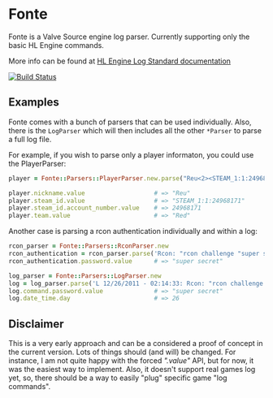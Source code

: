 # Fonte
Fonte is a Valve Source engine log parser. Currently supporting only the basic HL Engine commands.

More info can be found at [HL Engine Log Standard documentation](https://developer.valvesoftware.com/wiki/HL_Log_Standard)

[![Build Status](https://secure.travis-ci.org/reu/fonte.png)](http://travis-ci.org/reu/fonte)

## Examples

Fonte comes with a bunch of parsers that can be used individually. Also, there is the `LogParser` which will then includes all the other `*Parser` to parse a full log file.

For example, if you wish to parse only a player informaton, you could use the PlayerParser:

```ruby
player = Fonte::Parsers::PlayerParser.new.parse("Reu<2><STEAM_1:1:24968171><Red>")

player.nickname.value                   # => "Reu"
player.steam_id.value                   # => "STEAM_1:1:24968171"
player.steam_id.account_number.value    # => 24968171
player.team.value                       # => "Red"
```

Another case is parsing a rcon authentication individually and within a log:

```ruby
rcon_parser = Fonte::Parsers::RconParser.new
rcon_authentication = rcon_parser.parse('Rcon: "rcon challenge "super secret" command" from "192.168.10.1:17015"')
rcon_authentication.password.value      # => "super secret"

log_parser = Fonte::Parsers::LogParser.new
log = log_parser.parse('L 12/26/2011 - 02:14:33: Rcon: "rcon challenge "super secret" command" from "192.168.10.1:17015"')
log.command.password.value              # => "super secret"
log.date_time.day                       # => 26
```

## Disclaimer

This is a very early approach and can be a considered a proof of concept in the current version. Lots of things should (and will) be changed. For instance, I am not quite happy with the forced _".value"_ API, but for now, it was the easiest way to implement. Also, it doesn't support real games log yet, so, there should be a way to easily "plug" specific game "log commands".
